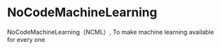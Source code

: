 # NoCodeMachineLearning
NoCodeMachineLearning（NCML）, To make machine learning available for every one

